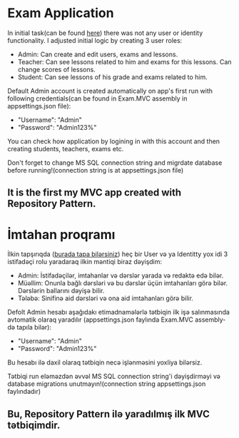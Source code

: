 
# Exam Application
In initial task(can be found [here](https://i.imgur.com/0l1iDW9.png)) there was not any user or identity functionality.
I adjusted initial logic by creating 3 user roles:

- Admin: Can create and edit users, exams and lessons.
- Teacher: Can see lessons related to him and exams for this lessons. Can change scores of lessons.
- Student: Can see lessons of his grade and exams related to him.

Default Admin account is created automatically on app's first run with following credentials(can be found in Exam.MVC assembly in appsettings.json file):
- "Username": "Admin"
- "Password": "Admin123%"

You can check how application by logining in with this account and then creating students, teachers, exams etc.

Don't forget to change MS SQL connection string and migrdate database before running!(connection string is at appsettings.json file)

## It is the first my MVC app created with Repository Pattern. 

# İmtahan proqramı
İlkin tapşırıqda ([burada tapa bilərsiniz](https://i.imgur.com/0l1iDW9.png)) heç bir User və ya Identitty yox idi
3 istifadəçi rolu yaradaraq ilkin məntiqi biraz dəyişdim:

- Admin: İstifadəçilər, imtahanlar və dərslər yarada və redaktə edə bilər.
- Müəllim: Onunla bağlı dərsləri və bu dərslər üçün imtahanları görə bilər. Dərslərin ballarını dəyişə bilir.
- Tələbə: Sinifinə aid dərsləri və ona aid imtahanları görə bilir.

Defolt Admin hesabı aşağıdakı etimadnamələrlə tətbiqin ilk işə salınmasında avtomatik olaraq yaradılır (appsettings.json faylında Exam.MVC assembly-də ​​tapıla bilər):
- "Username": "Admin"
- "Password": "Admin123%"

Bu hesabı ilə daxil olaraq tətbiqin necə işlənməsini yoxliya bilərsiz.

Tətbiqi run eləməzdən əvvəl MS SQL connection string'i dəyişdirməyi və database migrations unutmayın!(connection string appsettings.json faylındadır)

## Bu, Repository Pattern ilə yaradılmış ilk MVC tətbiqimdir.

